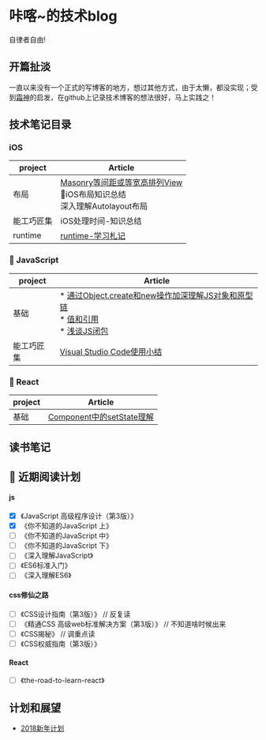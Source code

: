 # 咔喀~的技术blog

自律者自由!

## 开篇扯淡
一直以来没有一个正式的写博客的地方，想过其他方式，由于太懒，都没实现；受到[霜神](https://github.com/halfrost/Halfrost-Field)的启发，在github上记录技术博客的想法很好，马上实践之！

##  技术笔记目录

### iOS

| project | Article |
| --- | --- |
| 布局 | [Masonry等间距或等宽高排列View](https://github.com/zengfxios/kaka-blog/blob/master/notes/iOS/%E5%B8%83%E5%B1%80/Masonry%E7%AD%89%E9%97%B4%E8%B7%9D%E6%88%96%E7%AD%89%E5%AE%BD%E9%AB%98%E6%8E%92%E5%88%97View.md)    <br/> 🌟iOS布局知识总结<br/> 深入理解Autolayout布局 |
| 能工巧匠集 | iOS处理时间-知识总结 | 
| runtime | [runtime-学习札记](https://github.com/zengfxios/kaka-blog/blob/master/notes/iOS/runtime/runtime-%E5%AD%A6%E4%B9%A0%E6%9C%AD%E8%AE%B0.md) |

### 👀 JavaScript

| project | Article |
| --- | --- |
| 基础 | * [通过Object.create和new操作加深理解JS对象和原型链](https://github.com/zengfxios/kaka-blog/blob/master/notes/JavaScript/%E9%80%9A%E8%BF%87Object.create%E5%92%8Cnew%E6%93%8D%E4%BD%9C%E5%8A%A0%E6%B7%B1%E7%90%86%E8%A7%A3JS%E5%AF%B9%E8%B1%A1%E5%92%8C%E5%8E%9F%E5%9E%8B%E9%93%BE.md)<br/> * [值和引用](https://github.com/zengfxios/kaka-blog/blob/master/notes/JavaScript/%E5%80%BC%E5%92%8C%E5%BC%95%E7%94%A8.md) <br/> * [浅谈JS闭包](https://github.com/zengfxios/kaka-blog/blob/master/notes/JavaScript/%E6%B5%85%E8%B0%88JS%E9%97%AD%E5%8C%85.md)|
| 能工巧匠集 | [Visual Studio Code使用小结](https://github.com/zengfxios/kaka-blog/blob/master/notes/JavaScript/Visual%20Studio%20Code%E4%BD%BF%E7%94%A8%E5%B0%8F%E7%BB%93.md) |

### 🚀 React

| project | Article |
| --- | --- |
| 基础 | [Component中的setState理解](https://github.com/zengfxios/kaka-blog/blob/master/notes/React/%60Component%60%E4%B8%AD%E7%9A%84%60setState%60%E7%90%86%E8%A7%A3%20.md) |




## 读书笔记

## 📖 近期阅读计划
#### js
* [x] 《JavaScript 高级程序设计（第3版）》
* [x] 《你不知道的JavaScript 上》
* [ ] 《你不知道的JavaScript 中》
* [ ] 《你不知道的JavaScript 下》
* [ ] 《深入理解JavaScript》
* [ ] 《ES6标准入门》 
* [ ] 《深入理解ES6》

#### css修仙之路
* [ ] 《CSS设计指南（第3版）》 // 反复读
* [ ] 《精通CSS 高级web标准解决方案（第3版）》 // 不知道啥时候出来
* [ ] 《CSS揭秘》 // 调重点读
* [ ] 《CSS权威指南（第3版）》

#### React
* [ ] 《the-road-to-learn-react》

## 计划和展望
* [2018新年计划](https://github.com/zengfxios/kaka-blog/blob/master/%E8%A7%84%E5%88%92%E5%92%8C%E5%B1%95%E6%9C%9B/2018%E6%96%B0%E5%B9%B4%E8%AE%A1%E5%88%92.md)





